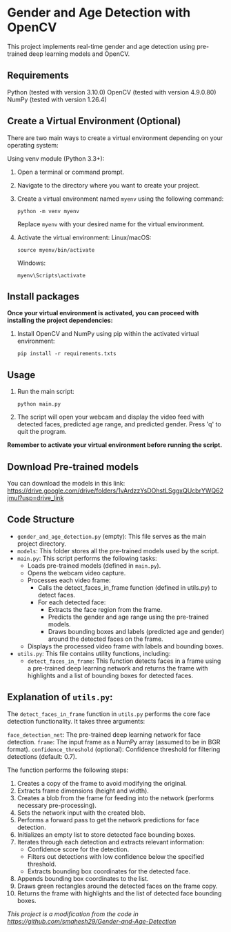 # Gender and Age Detection with OpenCV

This project implements real-time gender and age detection using pre-trained deep learning models and OpenCV.

## Requirements

Python (tested with version 3.10.0)
OpenCV (tested with version 4.9.0.80)
NumPy (tested with version 1.26.4)

## Create a Virtual Environment (Optional)

There are two main ways to create a virtual environment depending on your operating system:

Using venv module (Python 3.3+):

1. Open a terminal or command prompt.

2. Navigate to the directory where you want to create your project.

3. Create a virtual environment named `myenv` using the following command:

   ```
   python -m venv myenv
   ```

   Replace `myenv` with your desired name for the virtual environment.

4. Activate the virtual environment:
   Linux/macOS:

   ```
   source myenv/bin/activate
   ```

   Windows:

   ```
   myenv\Scripts\activate
   ```

## Install packages

**Once your virtual environment is activated, you can proceed with installing the project dependencies:**

1. Install OpenCV and NumPy using pip within the activated virtual environment:

   ```
   pip install -r requirements.txts
   ```

## Usage

1. Run the main script:

   ```
   python main.py
   ```

2. The script will open your webcam and display the video feed with detected faces, predicted age range, and predicted gender. Press 'q' to quit the program.

**Remember to activate your virtual environment before running the script.**

## Download Pre-trained models
You can download the models in this link: https://drive.google.com/drive/folders/1vArdzzYsDOhstLSggxQUcbrYWQ62jmuI?usp=drive_link

## Code Structure

- `gender_and_age_detection.py` (empty): This file serves as the main project directory.
- `models`: This folder stores all the pre-trained models used by the script.
- `main.py`: This script performs the following tasks:
  - Loads pre-trained models (defined in `main.py`).
  - Opens the webcam video capture.
  - Processes each video frame:
    - Calls the detect_faces_in_frame function (defined in utils.py) to detect faces.
    - For each detected face:
      - Extracts the face region from the frame.
      - Predicts the gender and age range using the pre-trained models.
      - Draws bounding boxes and labels (predicted age and gender) around the detected faces on the frame.
  - Displays the processed video frame with labels and bounding boxes.
- `utils.py`: This file contains utility functions, including:
  - `detect_faces_in_frame`: This function detects faces in a frame using a pre-trained deep learning network and returns the frame with highlights and a list of bounding boxes for detected faces.

## Explanation of `utils.py`:

The `detect_faces_in_frame` function in `utils.py` performs the core face detection functionality. It takes three arguments:

`face_detection_net`: The pre-trained deep learning network for face detection.
`frame`: The input frame as a NumPy array (assumed to be in BGR format).
`confidence_threshold` (optional): Confidence threshold for filtering detections (default: 0.7).

The function performs the following steps:

1. Creates a copy of the frame to avoid modifying the original.
2. Extracts frame dimensions (height and width).
3. Creates a blob from the frame for feeding into the network (performs necessary pre-processing).
4. Sets the network input with the created blob.
5. Performs a forward pass to get the network predictions for face detection.
6. Initializes an empty list to store detected face bounding boxes.
7. Iterates through each detection and extracts relevant information:
   - Confidence score for the detection.
   - Filters out detections with low confidence below the specified threshold.
   - Extracts bounding box coordinates for the detected face.
8. Appends bounding box coordinates to the list.
9. Draws green rectangles around the detected faces on the frame copy.
10. Returns the frame with highlights and the list of detected face bounding boxes.

_This project is a modification from the code in https://github.com/smahesh29/Gender-and-Age-Detection_
